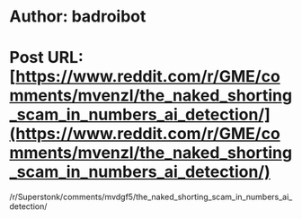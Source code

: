 # Author: badroibot
# Post URL: [https://www.reddit.com/r/GME/comments/mvenzl/the_naked_shorting_scam_in_numbers_ai_detection/](https://www.reddit.com/r/GME/comments/mvenzl/the_naked_shorting_scam_in_numbers_ai_detection/)


/r/Superstonk/comments/mvdgf5/the_naked_shorting_scam_in_numbers_ai_detection/